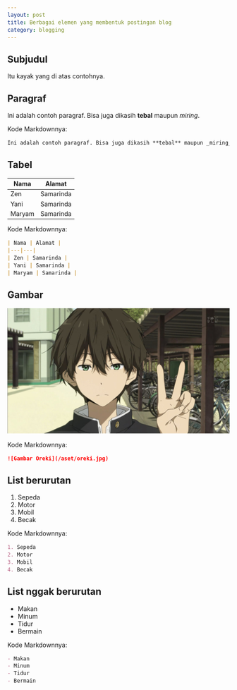 ```yaml
--- 
layout: post
title: Berbagai elemen yang membentuk postingan blog
category: blogging
--- 
```


## Subjudul

Itu kayak yang di atas contohnya.

## Paragraf

Ini adalah contoh paragraf. Bisa juga dikasih **tebal** maupun _miring_.

Kode Markdownnya:

```markdown
Ini adalah contoh paragraf. Bisa juga dikasih **tebal** maupun _miring_.
```

## Tabel

| Nama | Alamat |
|---|---|
| Zen | Samarinda |
| Yani | Samarinda |
| Maryam | Samarinda |

Kode Markdownnya:

```markdown
| Nama | Alamat |
|---|---|
| Zen | Samarinda |
| Yani | Samarinda |
| Maryam | Samarinda |
```

## Gambar

![Gambar Oreki](/aset/oreki.jpg)

Kode Markdownnya:

```markdown
![Gambar Oreki](/aset/oreki.jpg)
```

## List berurutan

1. Sepeda
2. Motor
3. Mobil
4. Becak

Kode Markdownnya:

```markdown
1. Sepeda
2. Motor
3. Mobil
4. Becak
```

## List nggak berurutan

- Makan
- Minum
- Tidur
- Bermain

Kode Markdownnya:

```markdown
- Makan
- Minum
- Tidur
- Bermain
```